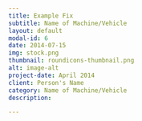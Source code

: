 ```yaml
---
title: Example Fix
subtitle: Name of Machine/Vehicle
layout: default
modal-id: 6
date: 2014-07-15
img: stock.png
thumbnail: roundicons-thumbnail.png
alt: image-alt
project-date: April 2014
client: Person's Name
category: Name of Machine/Vehicle
description: 

---
```

